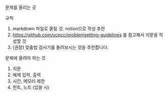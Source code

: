 문제를 올리는 곳

규칙

1. markdown 파일로 올릴 것. notion으로 작성 추천
2. https://github.com/ucpcc/problemsetting-guidelines 를 참고해서 지문을 작성할 것
3. (권장) 맞춤법 검사기를 돌려보시는 것을 추천합니다.
   
문제에 올려야 하는 것

1) 지문
2) 예제 입력, 출력
3) 시간, 메모리 제한
4) 힌트, 노트 (있을 시)
